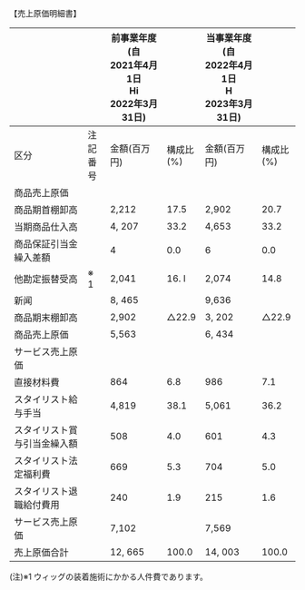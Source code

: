 【売上原価明細書】

|                |          | 前事業年度<br>(自<br>2021年4月1日<br>Hi<br>2022年3月31日) |            | 当事業年度<br>(自<br>2022年4月1日<br>H<br>2023年3月31日) |            |
|----------------|----------|-----------------------------------------------|------------|----------------------------------------------|------------|
| 区分             | 注記<br>番号 | 金額(百万円)                                       | 構成比<br>(%) | 金額(百万円)                                      | 構成比<br>(%) |
| 商品売上原価         |          |                                               |            |                                              |            |
| 商品期首棚卸高        |          | 2,212                                         | 17.5       | 2,902                                        | 20.7       |
| 当期商品仕入高        |          | 4, 207                                        | 33.2       | 4,653                                        | 33.2       |
| 商品保証引当金繰入差額    |          | 4                                             | 0.0        | 6                                            | 0.0        |
| 他勘定振替受高        | ※ 1      | 2,041                                         | 16. I      | 2,074                                        | 14.8       |
| 新闻             |          | 8, 465                                        |            | 9,636                                        |            |
| 商品期末棚卸高        |          | 2,902                                         | △22.9      | 3, 202                                       | △22.9      |
| 商品売上原価         |          | 5,563                                         |            | 6, 434                                       |            |
| サービス売上原価       |          |                                               |            |                                              |            |
| 直接材料費          |          | 864                                           | 6.8        | 986                                          | 7.1        |
| スタイリスト給与手当     |          | 4,819                                         | 38.1       | 5,061                                        | 36.2       |
| スタイリスト賞与引当金繰入額 |          | 508                                           | 4.0        | 601                                          | 4.3        |
| スタイリスト法定福利費    |          | 669                                           | 5.3        | 704                                          | 5.0        |
| スタイリスト退職給付費用   |          | 240                                           | 1.9        | 215                                          | 1.6        |
| サービス売上原価       |          | 7,102                                         |            | 7,569                                        |            |
| 売上原価合計         |          | 12, 665                                       | 100.0      | 14, 003                                      | 100.0      |

(注)※1 ウィッグの装着施術にかかる人件費であります。